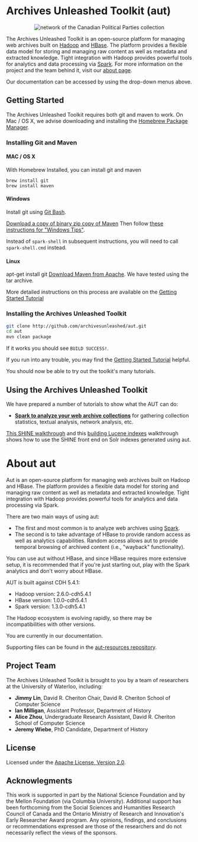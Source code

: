 # Archives Unleashed Toolkit (aut)

<p align="center">
  <img src="https://raw.githubusercontent.com/web-archive-group/WAHR/master/images/cpppig-visualization-small.png" alt="network of the Canadian Political Parties collection"/>
</p>

The Archives Unleashed Toolkit is an open-source platform for managing web archives built on [Hadoop](https://hadoop.apache.org/) and [HBase](https://hbase.apache.org/). The platform provides a flexible data model for storing and managing raw content as well as metadata and extracted knowledge. Tight integration with Hadoop provides powerful tools for analytics and data processing via [Spark](http://spark.apache.org/). For more information on the project and the team behind it, visit our [about page](./about/).

Our documentation can be accessed by using the drop-down menus above.

## Getting Started

The Archives Unleashed Toolkit requires both git and maven to work.  On Mac / OS X, we advise downloading and installing the [Homebrew Package Manager](http://brew.sh).

### Installing Git and Maven  

#### MAC / OS X

With Homebrew Installed, you can install git and maven

```
brew install git
brew install maven
```

#### Windows

Install git using [Git Bash](https://git-for-windows.github.io/). 

[Download a copy of binary zip copy of Maven](https://maven.apache.org/download.cgi) Then follow [these instructions for "Windows Tips"](https://maven.apache.org/install.html). 

Instead of `spark-shell` in subsequent instructions, you will need to call `spark-shell.cmd` instead.

#### Linux

apt-get install git
[Download Maven from Apache](https://maven.apache.org/download.cgi). We have tested using the tar archive.

More detailed instructions on this process are available on the [Getting Started Tutorial](./Getting-Started.md)

### Installing the Archives Unleashed Toolkit

```bash
git clone http://github.com/archivesunleashed/aut.git
cd aut
mvn clean package
```

If it works you should see `BUILD SUCCESS!`.  

If you run into any trouble, you may find the [Getting Started Tutorial](./Getting-Started.md) helpful.

You should now be able to try out the toolkit's many tutorials.

## Using the Archives Unleashed Toolkit

We have prepared a number of tutorials to show what the AUT can do:

* [**Spark to analyze your web archive collections**](./Analyzing-Web-Archives-with-Spark/) for gathering collection statistics, textual analysis, network analysis, etc.

[This SHINE walkthrough](./Shine-Installing-Shine-Frontend-on-OS-X/) and this [building Lucene indexes](./Building-Lucene-Indexes-Using-Hadoop/) walkthrough shows how to use the SHINE front end on Solr indexes generated using aut. 


# About aut
Aut is an open-source platform for managing web archives built on Hadoop and HBase. The platform provides a flexible data model for storing and managing raw content as well as metadata and extracted knowledge. Tight integration with Hadoop provides powerful tools for analytics and data processing via Spark.

There are two main ways of using aut:

+ The first and most common is to analyze web archives using [Spark](http://spark.apache.org/).
+ The second is to take advantage of HBase to provide random access as well as analytics capabilities. Random access allows aut to provide temporal browsing of archived content (i.e., "wayback" functionality).

You can use aut without HBase, and since HBase requires more extensive setup, it is recommended that if you're just starting out, play with the Spark analytics and don't worry about HBase.

AUT is built against CDH 5.4.1:

+ Hadoop version: 2.6.0-cdh5.4.1
+ HBase version: 1.0.0-cdh5.4.1
+ Spark version: 1.3.0-cdh5.4.1

The Hadoop ecosystem is evolving rapidly, so there may be incompatibilities with other versions.

You are currently in our documentation.

<!-- check this link by September 15th -->

Supporting files can be found in the [aut-resources repository](https://github.com/archivesunleashed/aut-resources).

## Project Team

The Archives Unleashed Toolkit is brought to you by a team of researchers at the University of Waterloo, including:

- **Jimmy Lin**, David R. Cheriton Chair, David R. Cheriton School of Computer Science
- **Ian Milligan**, Assistant Professor, Department of History
- **Alice Zhou**, Undergraduate Research Assistant, David R. Cheriton School of Computer Science
- **Jeremy Wiebe**, PhD Candidate, Department of History

## License

Licensed under the [Apache License, Version 2.0](http://www.apache.org/licenses/LICENSE-2.0).

## Acknowlegments

This work is supported in part by the National Science Foundation and by the Mellon Foundation (via Columbia University). Additional support has been forthcoming from the Social Sciences and Humanities Research Council of Canada and the Ontario Ministry of Research and Innovation's Early Researcher Award program.  Any opinions, findings, and conclusions or recommendations expressed are those of the researchers and do not necessarily reflect the views of the sponsors.
